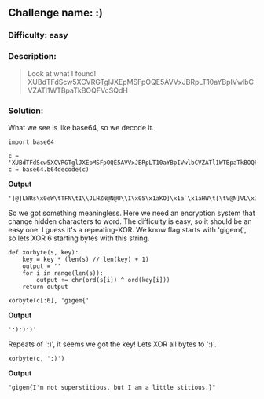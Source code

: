 ## Challenge name:	:)
### Difficulty:	easy

### Description:
> Look at what I found! 
XUBdTFdScw5XCVRGTglJXEpMSFpOQE5AVVxJBRpLT10aYBpIVwlbCVZATl1WTBpaTkBOQFVcSQdH

### Solution:

What we see is like base64, so we decode it.

    import base64

	c = 'XUBdTFdScw5XCVRGTglJXEpMSFpOQE5AVVxJBRpLT10aYBpIVwlbCVZATl1WTBpaTkBOQFVcSQdH'
	c = base64.b64decode(c)

**Output**
	
    ']@]LWRs\x0eW\tTFN\tI\\JLHZN@N@U\\I\x05\x1aKO]\x1a`\x1aHW\t[\tV@N]VL\x1aZN@N@U\\I\x07G'

So we got something meaningless.
Here we need an encryption system that change hidden characters to word. The difficulty is easy, so it should be an easy one. I guess it's a repeating-XOR. We know flag starts with 'gigem{', so lets XOR 6 starting bytes with this string.

    def xorbyte(s, key):
	    key = key * (len(s) // len(key) + 1)
	    output = ''
	    for i in range(len(s)):
	        output += chr(ord(s[i]) ^ ord(key[i]))
	    return output
	    
	xorbyte(c[:6], 'gigem{'

**Output**

    ':):):)'
   
Repeats of ':)', it seems we got the key! Lets XOR all bytes to ':)'.

    xorbyte(c, ':)')
  **Output**
  

    "gigem{I'm not superstitious, but I am a little stitious.}"


